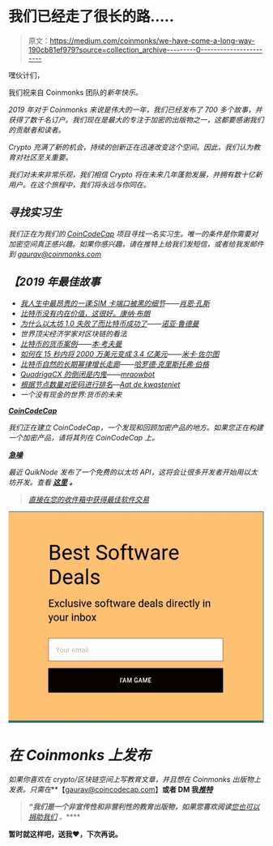 # 我们已经走了很长的路…..

> 原文：<https://medium.com/coinmonks/we-have-come-a-long-way-190cb81ef979?source=collection_archive---------0----------------------->

嘿伙计们，

我们祝来自 Coinmonks 团队的*新年快乐。*

*2019 年对于 Coinmonks 来说是伟大的一年，我们已经发布了 700 多个故事，并获得了数千名订户。我们现在是最大的专注于加密的出版物之一，这都要感谢我们的贡献者和读者。*

*Crypto 充满了新的机会，持续的创新正在迅速改变这个空间。因此，我们认为教育对社区至关重要。*

*我们对未来非常乐观，我们相信 Crypto 将在未来几年蓬勃发展，并拥有数十亿新用户。在这个旅程中，我们将永远与你同在。*

## *寻找实习生*

*我们正在为我们的 [CoinCodeCap](https://coincodecap.com) 项目寻找一名实习生。唯一的条件是你需要对加密空间真正感兴趣。如果你感兴趣，请在推特上给我们发短信，或者给我发邮件到 gaurav@coinmonks.com*

## *【2019 年最佳故事*

*   *[我人生中最昂贵的一课:SIM 卡端口被黑的细节](/coinmonks/the-most-expensive-lesson-of-my-life-details-of-sim-port-hack-35de11517124)——[肖恩·孔斯](https://medium.com/u/291948cd8e98?source=post_page-----190cb81ef979--------------------------------)*
*   *[比特币没有内在价值，这很好。康纳·布朗](/coinmonks/bitcoin-has-no-intrinsic-value-and-thats-great-e6994adbfe0f?source=friends_link&sk=40d8e8101abcf4bcf16deb6ac89cd6db)*
*   *[为什么以太坊 1.0 失败了而比特币成功了](/coinmonks/why-ethereum-1-0-failed-and-bitcoin-succeeded-72e9594b9789)——[诺亚·鲁德曼](https://medium.com/u/fd30d6651f47?source=post_page-----190cb81ef979--------------------------------)*
*   *世界顶尖经济学家对区块链的看法*
*   *[比特币的货币案例](/coinmonks/the-monetary-case-for-bitcoin-778cd51ff272)——[本·考夫曼](https://medium.com/u/a84e55342d87?source=post_page-----190cb81ef979--------------------------------)*
*   *[如何在 15 秒内将 2000 万美元变成 3.4 亿美元](/coinmonks/how-to-turn-20m-into-340m-in-15-seconds-48d161a42311)——[米卡·佐尔图](https://medium.com/u/9e15b5664ca?source=post_page-----190cb81ef979--------------------------------)*
*   *[比特币自然的长期幂律增长走廊](/coinmonks/bitcoins-natural-long-term-power-law-corridor-of-growth-649d0e9b3c94)——[哈罗德·克里斯托弗·伯格](https://medium.com/u/8a70b212d583?source=post_page-----190cb81ef979--------------------------------)*
*   *[QuadrigaCX 的倒闭是内鬼](/coinmonks/quadrigacxs-collapse-was-an-inside-job-a61dc4b3dd78)——[mraowbot](https://medium.com/u/ec9a5bea2a0a?source=post_page-----190cb81ef979--------------------------------)*
*   *[根据节点数量对密码进行排名](/coinmonks/ranking-cryptos-by-number-of-nodes-57a12e4ae51a)—[Aat de kwasteniet](https://medium.com/u/7bc3039e97ce?source=post_page-----190cb81ef979--------------------------------)*
*   *一个没有现金的世界:货币的未来*

*[**CoinCodeCap**](https://coincodecap.com)*

*我们正在建立 CoinCodeCap，一个发现和回顾加密产品的地方。如果您正在构建一个加密产品，请将其列在 CoinCodeCap 上。*

*[**急噪**](https://quiknode.io/?utm_source=coincodecap)*

*最近 QuikNode 发布了一个免费的以太坊 API，这将会让很多开发者开始用以太坊开发。查看 [***这里***](https://quiknode.io/?utm_source=coincodecap) ***。****

> *[直接在您的收件箱中获得最佳软件交易](https://coincodecap.com/?utm_source=coinmonks)*

*[![](img/7c0b3dfdcbfea594cc0ae7d4f9bf6fcb.png)](https://coincodecap.com/?utm_source=coinmonks)*

# *在 Coinmonks 上发布*

*如果你喜欢在 crypto/区块链空间上写教育文章，并且想在 Coinmonks 出版物上发表。只需在***【gaurav@coincodecap.com】****或者 DM 我**[***推特***](https://twitter.com/coinmonks)**

> ***“我们是一个非宣传性和非营利性的教育出版物，如果您喜欢阅读*[](https://medium.com/coinmonks)**[*您也可以捐助我们*](/coinmonks/monks-need-your-help-7440418d67ec) *。*****

******暂时就这样吧，送我❤️，下次再说。******